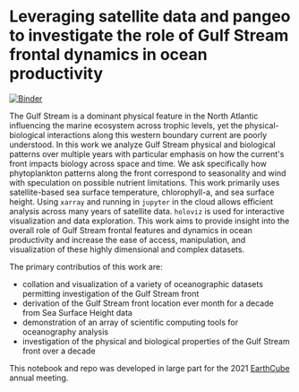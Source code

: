 # Leveraging satellite data and pangeo to investigate the role of Gulf Stream frontal dynamics in ocean productivity

[![Binder](https://mybinder.org/badge_logo.svg)](https://mybinder.org/v2/gh/patrickcgray/gulf_stream_productivity_dynamics/main)

The Gulf Stream is a dominant physical feature in the North Atlantic influencing the marine ecosystem across trophic levels, yet the physical-biological interactions along this western boundary current are poorly understood. In this work we analyze Gulf Stream physical and biological patterns over multiple years with particular emphasis on how the current's front impacts biology across space and time. We ask specifically how phytoplankton patterns along the front correspond to seasonality and wind with speculation on possible nutrient limitations. This work primarily uses satellite-based sea surface temperature, chlorophyll-a, and sea surface height. Using `xarray` and running in `jupyter` in the cloud allows efficient analysis across many years of satellite data. `holoviz` is used for interactive visualization and data exploration. This work aims to provide insight into the overall role of Gulf Stream frontal features and dynamics in ocean productivity and increase the ease of access, manipulation, and visualization of these highly dimensional and complex datasets.

The primary contributios of this work are:
- collation and visualization of a variety of oceanographic datasets permitting investigation of the Gulf Stream front
- derivation of the Gulf Stream front location ever month for a decade from Sea Surface Height data
- demonstration of an array of scientific computing tools for oceanography analysis
- investigation of the physical and biological properties of the Gulf Stream front over a decade

This notebook and repo was developed in large part for the 2021 [EarthCube](https://www.earthcube.org/) annual meeting.
